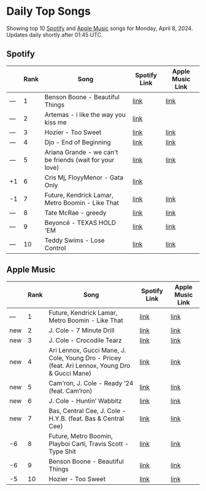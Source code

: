 # Daily Top Songs

Showing top 10 [Spotify](#spotify) and [Apple Music](#apple-music) songs for Monday, April 8, 2024. Updates daily shortly after 01:45 UTC.

## Spotify

|             | Rank            | Song            | Spotify Link                    | Apple Music Link                                                                             |
| ----------- | --------------- | --------------- | ------------------------------- | -------------------------------------------------------------------------------------------- |
| — | 1 | Benson Boone - Beautiful Things | [link](https://open.spotify.com/track/6tNQ70jh4OwmPGpYy6R2o9) | [link](https://music.apple.com/us/song/beautiful-things/1724488124) |
| — | 2 | Artemas - i like the way you kiss me | [link](https://open.spotify.com/track/2GxrNKugF82CnoRFbQfzPf) |  |
| — | 3 | Hozier - Too Sweet | [link](https://open.spotify.com/track/0AjmK0Eai4zGrLaJwPvrDp) | [link](https://music.apple.com/us/song/too-sweet/1735414394) |
| — | 4 | Djo - End of Beginning | [link](https://open.spotify.com/track/3qhlB30KknSejmIvZZLjOD) | [link](https://music.apple.com/us/song/end-of-beginning/1632448108) |
| — | 5 | Ariana Grande - we can't be friends (wait for your love) | [link](https://open.spotify.com/track/46kspZSY3aKmwQe7O77fCC) | [link](https://music.apple.com/us/song/we-cant-be-friends-wait-for-your-love/1725878242) |
| +1 | 6 | Cris Mj, FloyyMenor - Gata Only | [link](https://open.spotify.com/track/6XjDF6nds4DE2BBbagZol6) |  |
| -1 | 7 | Future, Kendrick Lamar, Metro Boomin - Like That | [link](https://open.spotify.com/track/2tudvzsrR56uom6smgOcSf) | [link](https://music.apple.com/us/song/like-that/1737150439) |
| — | 8 | Tate McRae - greedy | [link](https://open.spotify.com/track/3rUGC1vUpkDG9CZFHMur1t) | [link](https://music.apple.com/us/song/greedy/1706381103) |
| — | 9 | Beyoncé - TEXAS HOLD 'EM | [link](https://open.spotify.com/track/0Z7nGFVCLfixWctgePsRk9) | [link](https://music.apple.com/us/song/texas-hold-em/1730408498) |
| — | 10 | Teddy Swims - Lose Control | [link](https://open.spotify.com/track/17phhZDn6oGtzMe56NuWvj) | [link](https://music.apple.com/us/song/lose-control/1691699836) |

## Apple Music

|             | Rank            | Song            | Spotify Link                    | Apple Music Link                   |
| ----------- | --------------- | --------------- | ------------------------------- | ---------------------------------- |
| — | 1 | Future, Kendrick Lamar, Metro Boomin - Like That | [link](https://open.spotify.com/track/2tudvzsrR56uom6smgOcSf) | [link](https://music.apple.com/us/song/like-that/1737150439) |
| new | 2 | J. Cole - 7 Minute Drill | [link](https://open.spotify.com/track/2mhdhTWqT8RhkTlN2yWZZi) | [link](https://music.apple.com/us/song/7-minute-drill/1739698468) |
| new | 3 | J. Cole - Crocodile Tearz | [link](https://open.spotify.com/track/1yfKakY4rvI17lk20ekuRA) | [link](https://music.apple.com/us/song/crocodile-tearz/1739698036) |
| new | 4 | Ari Lennox, Gucci Mane, J. Cole, Young Dro - Pricey (feat. Ari Lennox, Young Dro & Gucci Mane) | [link](https://open.spotify.com/track/2w5BtuWXISpB6NM4xPoeiR) | [link](https://music.apple.com/us/song/pricey-feat-young-dro-gucci-mane/1739698035) |
| new | 5 | Cam'ron, J. Cole - Ready ‘24 (feat. Cam’ron) | [link](https://open.spotify.com/track/4J9WveqdoaEUQu1aeoSH9X) | [link](https://music.apple.com/us/song/ready-24-feat-camron/1739698397) |
| new | 6 | J. Cole - Huntin’ Wabbitz | [link](https://open.spotify.com/track/2cH8wHImerFokgmhjyhCTU) | [link](https://music.apple.com/us/song/huntin-wabbitz/1739698399) |
| new | 7 | Bas, Central Cee, J. Cole - H.Y.B. (feat. Bas & Central Cee) | [link](https://open.spotify.com/track/5RMTsrJkrtumtiIZjy7dL6) | [link](https://music.apple.com/us/song/h-y-b/1739698408) |
| -6 | 8 | Future, Metro Boomin, Playboi Carti, Travis Scott - Type Shit | [link](https://open.spotify.com/track/28drn6tQo95MRvO0jQEo5C) | [link](https://music.apple.com/us/song/type-shit/1737150156) |
| -6 | 9 | Benson Boone - Beautiful Things | [link](https://open.spotify.com/track/6tNQ70jh4OwmPGpYy6R2o9) | [link](https://music.apple.com/us/song/beautiful-things/1724488124) |
| -5 | 10 | Hozier - Too Sweet | [link](https://open.spotify.com/track/0AjmK0Eai4zGrLaJwPvrDp) | [link](https://music.apple.com/us/song/too-sweet/1735414394) |
